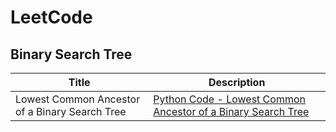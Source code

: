# LeetCode

## Binary Search Tree
 
| Title | Description |
| --- | --- |
| Lowest Common Ancestor of a Binary Search Tree | [Python Code - Lowest Common Ancestor of a Binary Search Tree](https://github.com/WhatNextAlgo/LeetCode/blob/main/LeetCode-50/BinarySearchTree/235.%20Lowest%20Common%20Ancestor%20of%20a%20Binary%20Search%20Tree.py) |


